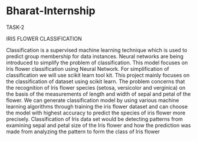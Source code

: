# Bharat-Internship
TASK-2

IRIS FLOWER CLASSIFICATION

Classification is a supervised machine learning technique which is used to predict group membership for data instances. Neural networks are being introduced to simplify the problem of classification. This model focuses on Iris flower classification using Neural Network. For simplification of classification we will use scikit learn tool kit. This project mainly focuses on the classification of dataset using scikit learn. The problem concerns that the recognition of Iris flower species (setosa, versicolor and verginica) on the basis of the measurements of length and width of sepal and petal of the flower. We can generate classification model by using various machine learning algorithms through training the iris flower dataset and can choose the model with highest accuracy to predict the species of iris flower more precisely. Classification of Iris data set would be detecting patterns from examining sepal and petal size of the Iris flower and how the prediction was made from analyzing the pattern to form the class of Iris flower

